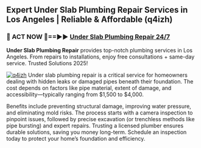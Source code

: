 ## Expert Under Slab Plumbing Repair Services in Los Angeles | Reliable & Affordable (q4izh)  

<h3>🚿 ACT NOW 🌟==►► <a href="https://tinyurl.com/2ne6vx2x" rel="nofollow">Under Slab Plumbing Repair 24/7</a></h3>

**Under Slab Plumbing Repair** provides top-notch plumbing services in Los Angeles. From repairs to installations, enjoy free consultations + same-day service. Trusted Solutions 2025!

[![q4izh](https://i.imgur.com/4PFF4AK.jpeg)](https://tinyurl.com/2ne6vx2x)
Under slab plumbing repair is a critical service for homeowners dealing with hidden leaks or damaged pipes beneath their foundation. The cost depends on factors like pipe material, extent of damage, and accessibility—typically ranging from $1,500 to $4,000.  

Benefits include preventing structural damage, improving water pressure, and eliminating mold risks. The process starts with a camera inspection to pinpoint issues, followed by precise excavation (or trenchless methods like pipe bursting) and expert repairs. Trusting a licensed plumber ensures durable solutions, saving you money long-term. Schedule an inspection today to protect your home’s foundation and efficiency.
